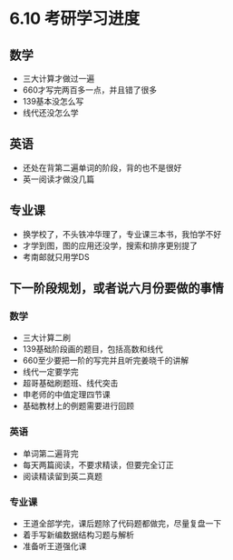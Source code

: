 # 6.10 考研学习进度

## 数学

* 三大计算才做过一遍
* 660才写完两百多一点，并且错了很多
* 139基本没怎么写
* 线代还没怎么学

## 英语

* 还处在背第二遍单词的阶段，背的也不是很好
* 英一阅读才做没几篇

## 专业课

* 换学校了，不头铁冲华理了，专业课三本书，我怕学不好
* 才学到图，图的应用还没学，搜索和排序更别提了
* 考南邮就只用学DS

## 下一阶段规划，或者说六月份要做的事情

### 数学

* 三大计算二刷
* 139基础阶段画的题目，包括高数和线代
* 660至少要把一阶的写完并且听完姜晓千的讲解
* 线代一定要学完
* 超哥基础刷题班、线代突击
* 申老师的中值定理四节课
* 基础教材上的例题需要进行回顾

### 英语

* 单词第二遍背完
* 每天两篇阅读，不要求精读，但要完全订正
* 阅读精读留到英二真题

### 专业课

* 王道全部学完，课后题除了代码题都做完，尽量复盘一下
* 着手写新编数据结构习题与解析
* 准备听王道强化课
